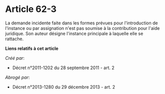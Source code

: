 # Article 62-3

La demande incidente faite dans les formes prévues pour l'introduction de l'instance ou par assignation n'est pas soumise à
la contribution pour l'aide juridique. Son auteur désigne l'instance principale à laquelle elle se rattache.

**Liens relatifs à cet article**

_Créé par_:

  - Décret n°2011-1202 du 28 septembre 2011 - art. 2

_Abrogé par_:

  - Décret n°2013-1280 du 29 décembre 2013 - art. 2
